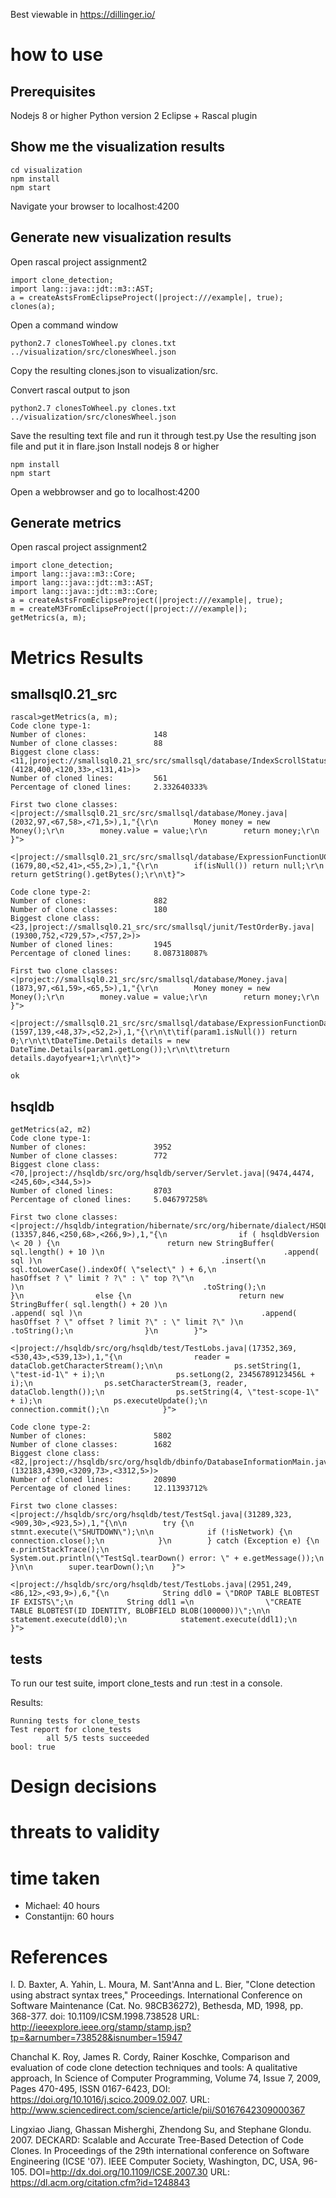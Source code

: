 Best viewable in https://dillinger.io/
# how to use

## Prerequisites

Nodejs 8 or higher
Python version 2
Eclipse + Rascal plugin

## Show me the visualization results

```
cd visualization
npm install
npm start
```
Navigate your browser to localhost:4200

## Generate new visualization results

Open rascal project assignment2

```
import clone_detection;
import lang::java::jdt::m3::AST;
a = createAstsFromEclipseProject(|project:///example|, true);
clones(a);
```

Open a command window
```
python2.7 clonesToWheel.py clones.txt ../visualization/src/clonesWheel.json
```

Copy the resulting clones.json to visualization/src.

Convert rascal output to json
```
python2.7 clonesToWheel.py clones.txt ../visualization/src/clonesWheel.json
```

Save the resulting text file and run it through test.py
Use the resulting json file and put it in flare.json
Install nodejs 8 or higher
```
npm install
npm start
```

Open a webbrowser and go to localhost:4200

## Generate metrics

Open rascal project assignment2

```
import clone_detection;
import lang::java::m3::Core;
import lang::java::jdt::m3::AST;
import lang::java::jdt::m3::Core;
a = createAstsFromEclipseProject(|project:///example|, true);
m = createM3FromEclipseProject(|project:///example|);
getMetrics(a, m);
```

# Metrics Results

## smallsql0.21_src

```
rascal>getMetrics(a, m);
Code clone type-1:
Number of clones:               148
Number of clone classes:        88
Biggest clone class:            <11,|project://smallsql0.21_src/src/smallsql/database/IndexScrollStatus.java|(4128,400,<120,33>,<131,41>)>
Number of cloned lines:         561
Percentage of cloned lines:     2.332640333%

First two clone classes:
<|project://smallsql0.21_src/src/smallsql/database/Money.java|(2032,97,<67,58>,<71,5>),1,"{\r\n        Money money = new Money();\r\n        money.value = value;\r\n        return money;\r\n    }">

<|project://smallsql0.21_src/src/smallsql/database/ExpressionFunctionUCase.java|(1679,80,<52,41>,<55,2>),1,"{\r\n        if(isNull()) return null;\r\n        return getString().getBytes();\r\n\t}">

Code clone type-2:
Number of clones:               882
Number of clone classes:        180
Biggest clone class:            <23,|project://smallsql0.21_src/src/smallsql/junit/TestOrderBy.java|(19300,752,<729,57>,<757,2>)>
Number of cloned lines:         1945
Percentage of cloned lines:     8.087318087%

First two clone classes:
<|project://smallsql0.21_src/src/smallsql/database/Money.java|(1873,97,<61,59>,<65,5>),1,"{\r\n        Money money = new Money();\r\n        money.value = value;\r\n        return money;\r\n    }">

<|project://smallsql0.21_src/src/smallsql/database/ExpressionFunctionDayOfYear.java|(1597,139,<48,37>,<52,2>),1,"{\r\n\t\tif(param1.isNull()) return 0;\r\n\t\tDateTime.Details details = new DateTime.Details(param1.getLong());\r\n\t\treturn details.dayofyear+1;\r\n\t}">

ok
```

## hsqldb

```
getMetrics(a2, m2)
Code clone type-1:
Number of clones:               3952
Number of clone classes:        772
Biggest clone class:            <70,|project://hsqldb/src/org/hsqldb/server/Servlet.java|(9474,4474,<245,60>,<344,5>)>
Number of cloned lines:         8703
Percentage of cloned lines:     5.046797258%

First two clone classes:
<|project://hsqldb/integration/hibernate/src/org/hibernate/dialect/HSQLDialect.java|(13357,846,<250,68>,<266,9>),1,"{\n                if ( hsqldbVersion \< 20 ) {\n                        return new StringBuffer( sql.length() + 10 )\n                                        .append( sql )\n                                        .insert(\n                                                        sql.toLowerCase().indexOf( \"select\" ) + 6,\n                                                        hasOffset ? \" limit ? ?\" : \" top ?\"\n                                        )\n                                        .toString();\n                }\n                else {\n                        return new StringBuffer( sql.length() + 20 )\n                                        .append( sql )\n                                        .append( hasOffset ? \" offset ? limit ?\" : \" limit ?\" )\n                                        .toString();\n                }\n        }">

<|project://hsqldb/src/org/hsqldb/test/TestLobs.java|(17352,369,<530,43>,<539,13>),1,"{\n                reader = dataClob.getCharacterStream();\n\n                ps.setString(1, \"test-id-1\" + i);\n                ps.setLong(2, 23456789123456L + i);\n                ps.setCharacterStream(3, reader, dataClob.length());\n                ps.setString(4, \"test-scope-1\" + i);\n                ps.executeUpdate();\n                connection.commit();\n            }">

Code clone type-2:
Number of clones:               5802
Number of clone classes:        1682
Biggest clone class:            <82,|project://hsqldb/src/org/hsqldb/dbinfo/DatabaseInformationMain.java|(132183,4390,<3209,73>,<3312,5>)>
Number of cloned lines:         20890
Percentage of cloned lines:     12.11393712%

First two clone classes:
<|project://hsqldb/src/org/hsqldb/test/TestSql.java|(31289,323,<909,30>,<923,5>),1,"{\n\n        try {\n            stmnt.execute(\"SHUTDOWN\");\n\n            if (!isNetwork) {\n                connection.close();\n            }\n        } catch (Exception e) {\n            e.printStackTrace();\n            System.out.println(\"TestSql.tearDown() error: \" + e.getMessage());\n        }\n\n        super.tearDown();\n    }">

<|project://hsqldb/src/org/hsqldb/test/TestLobs.java|(2951,249,<86,12>,<93,9>),6,"{\n            String ddl0 = \"DROP TABLE BLOBTEST IF EXISTS\";\n            String ddl1 =\n                \"CREATE TABLE BLOBTEST(ID IDENTITY, BLOBFIELD BLOB(100000))\";\n\n            statement.execute(ddl0);\n            statement.execute(ddl1);\n        }">
```

## tests

To run our test suite, import clone_tests and run :test in a console.

Results:

```
Running tests for clone_tests
Test report for clone_tests                                                               
        all 5/5 tests succeeded
bool: true
```

# Design decisions

# threats to validity

# time taken

- Michael: 40 hours
- Constantijn: 60 hours

# References

I. D. Baxter, A. Yahin, L. Moura, M. Sant'Anna and L. Bier, "Clone detection using abstract syntax trees," Proceedings. International Conference on Software Maintenance (Cat. No. 98CB36272), Bethesda, MD, 1998, pp. 368-377.
doi: 10.1109/ICSM.1998.738528
URL: http://ieeexplore.ieee.org/stamp/stamp.jsp?tp=&arnumber=738528&isnumber=15947

Chanchal K. Roy, James R. Cordy, Rainer Koschke, Comparison and evaluation of code clone detection techniques and tools: A qualitative approach, In Science of Computer Programming, Volume 74, Issue 7, 2009, Pages 470-495, ISSN 0167-6423, DOI: https://doi.org/10.1016/j.scico.2009.02.007.
URL: http://www.sciencedirect.com/science/article/pii/S0167642309000367

Lingxiao Jiang, Ghassan Misherghi, Zhendong Su, and Stephane Glondu. 2007. DECKARD: Scalable and Accurate Tree-Based Detection of Code Clones. In Proceedings of the 29th international conference on Software Engineering (ICSE '07). IEEE Computer Society, Washington, DC, USA, 96-105. DOI=http://dx.doi.org/10.1109/ICSE.2007.30 
URL: https://dl.acm.org/citation.cfm?id=1248843